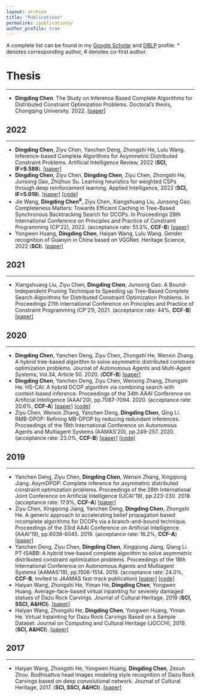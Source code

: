 ```yaml
---
layout: archive
title: "Publications"
permalink: /publications/
author_profile: true
---
```


A complete list can be found in my [Google Scholar](https://scholar.google.com/citations?user=yzSIENcAAAAJ&hl=en&oi=ao) and [DBLP](https://dblp.org/pid/35/5833.html) profile. * denotes corresponding author, # denotes co-first author.

# Thesis
------------
- **Dingding Chen**. The Study on Inference Based Complete Algorithms for Distributed Constraint Optimization Problems. Doctoral’s thesis, Chongqing University. 2022. [[paper]](/files/doctoral_thesis.pdf)

## 2022
------------
- **Dingding Chen**, Ziyu Chen, Yanchen Deng, Zhongshi He, Lulu Wang. Inference-based Complete Algorithms for Asymmetric Distributed Constraint Problems. Artificial Intelligence Review, 2022 (**SCI, IF=9.588**). [[paper]](/files/AIR22.pdf)
- **Dingding Chen**, Ziyu Chen, **Dingding Chen**, Ziyu Chen, Zhongshi He, Junsong Gao, Zhizhuo Su. Learning heuristics for weighted CSPs through deep reinforcement learning. Applied Intelligence, 2022 (**SCI, IF=5.019**). [[paper]](/files/APIN22.pdf) [[code]](https://github.com/czy920/DRL4WCSP)
- Jie Wang, **Dingding Chen<sup>#</sup>**, Ziyu Chen, Xiangshuang Liu, Junsong Gao. Completeness Matters: Towards Efficient Caching in Tree-Based Synchronous Backtracking Search for DCOPs. In Proceedings 28th International Conference on Principles and Practice of Constraint Programming (CP'22), 2022. (acceptance rate: 51.3\%, **CCF-B**)  [[paper]](/files/cp22.pdf)
- Yongwen Huang, **Dingding Chen**, Haiyan Wang, Lulu Wang. Gender recognition of Guanyin in China based on VGGNet. Heritage Science, 2022 (**SCI**). [[paper]](/files/HS22.pdf)
## 2021
------------
- Xiangshuang Liu, Ziyu Chen, **Dingding Chen**, Junsong Gao. A Bound-Independent Pruning Technique to Speeding up Tree-Based Complete Search Algorithms for Distributed Constraint Optimization Problems. In Proceedings 27th International Conference on Principles and Practice of Constraint Programming (CP'21), 2021. (acceptance rate: 44\%, **CCF-B**)  [[paper]](/files/cp21.pdf)
## 2020
------------
- **Dingding Chen**, Yanchen Deng, Ziyu Chen, Zhongshi He, Wenxin Zhang. A hybrid tree-based algorithm to solve asymmetric distributed constraint optimization problems. Journal of Autonomous Agents and Multi-Agent Systems, Vol.34, Article 50. 2020. (**CCF-B**) [[paper]](/files/JAAMAS20.pdf)
- **Dingding Chen**, Yanchen Deng, Ziyu Chen, Wenxing Zhang, Zhongshi He. HS-CAI: A hybrid DCOP algorithm via combining search with context-based inference. Proceedings of the 34th AAAI Conference on Artificial Intelligence (AAAI'20), pp.7087-7094. 2020. (acceptance rate: 20.6%, **CCF-A**) [[paper]](/files/aaai20.pdf) [[code]](https://github.com/czy920/DCOPSovler)
- Ziyu Chen, Wenxin Zhang, Yanchen Deng, **Dingding Chen**, Qing Li. RMB-DPOP: Refining MB-DPOP by reducing redundant inferences. Proceedings of the 19th International Conference on Autonomous Agents and Multiagent Systems (AAMAS'20), pp.249-257. 2020. (acceptance rate: 23.0%, **CCF-B**) [[paper]](/files/aamas20.pdf) [[code]](https://github.com/czy920/RMB-DPOP)
## 2019
------------
- Yanchen Deng, Ziyu Chen, **Dingding Chen**, Wenxin Zhang, Xingqiong Jiang. AsymDPOP: Complete inference for asymmetric distributed constraint optimization problems. Proceedings of the 28th International Joint Conference on Artificial Intelligence (IJCAI'19), pp.223-230. 2019. (acceptance rate: 17.9%, **CCF-A**) [[paper]](/files/ijcai19.pdf)
- Ziyu Chen, Xingqiong Jiang, Yanchen Deng, **Dingding Chen**, Zhongshi He. A generic approach to accelerating belief propagation based incomplete algorithms for DCOPs via a branch-and-bound technique. Proceedings of the 33rd AAAI Conference on Artificial Intelligence (AAAI'19), pp.6038-6045. 2019. (acceptance rate: 16.2%, **CCF-A**) [[paper]](/files/aaai19.pdf)
- Yanchen Deng, Ziyu Chen, **Dingding Chen**, Xingqiong Jiang, Qiang Li. PT-ISABB: A hybrid tree-based complete algorithm to solve asymmetric distributed constraint optimization problems. Proceedings of the 18th International Conference on Autonomous Agents and Multiagent Systems (AAMAS'19), pp.1506-1514. 2019. (acceptance rate: 24.0%, **CCF-B**; Invited to JAAMAS fast-track publication) [[paper]](/files/aamas19.pdf) [[code]](https://github.com/czy920/DCOPSovlerAlgorithm_PTISABB)
- Haiyan Wang, Zhongshi He, Yiman He, **Dingding Chen**, Yongwen Huang. Average-face-based virtual inpainting for severely damaged statues of Dazu Rock Carvings. Journal of Cultural Heritage, 2019 (**SCI, SSCI, A&HCI**). [[paper]](/files/JCH19.pdf)
- Haiyan Wang, Zhongshi He, **Dingding Chen**, Yongwen Huang, Yiman He. Virtual Inpainting for Dazu Rock Carvings Based on a Sample Dataset. Journal on Computing and Cultural Heritage (JOCCH), 2019. (**SCI, A&HCI**). [[paper]](/files/JOCCH19.pdf)

## 2017
------------
- Haiyan Wang, Zhongshi He, Yongwen Huang, **Dingding Chen**, Zexun Zhou. Bodhisattva head images modeling style recognition of Dazu Rock Carvings based on deep convolutional network. Journal of Cultural Heritage, 2017. (**SCI, SSCI, A&HCI**). [[paper]](/files/JCH17.pdf)
